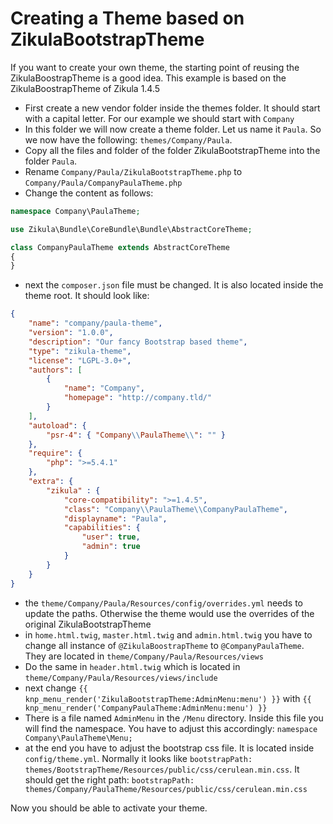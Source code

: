 Creating a Theme based on ZikulaBootstrapTheme
==============================================

If you want to create your own theme, the starting point of reusing the ZikulaBoostrapTheme is a good idea. This 
example is based on the ZikulaBoostrapTheme of Zikula 1.4.5

* First create a new vendor folder inside the themes folder. It should start with a capital letter. For our 
example we should start with `Company`
* In this folder we will now create a theme folder. Let us name it `Paula`. So we now have the following: 
`themes/Company/Paula`.
* Copy all the files and folder of the folder ZikulaBootstrapTheme into the folder `Paula`.
* Rename `Company/Paula/ZikulaBootstrapTheme.php` to `Company/Paula/CompanyPaulaTheme.php`
* Change the content as follows:

```php
namespace Company\PaulaTheme;

use Zikula\Bundle\CoreBundle\Bundle\AbstractCoreTheme;

class CompanyPaulaTheme extends AbstractCoreTheme
{
}
```
* next the ``composer.json`` file must be changed. It is also located inside the theme root. It should look like:
```json
{
    "name": "company/paula-theme",
    "version": "1.0.0",
    "description": "Our fancy Bootstrap based theme",
    "type": "zikula-theme",
    "license": "LGPL-3.0+",
    "authors": [
        {
            "name": "Company",
            "homepage": "http://company.tld/"
        }
    ],
    "autoload": {
        "psr-4": { "Company\\PaulaTheme\\": "" }
    },
    "require": {
        "php": ">=5.4.1"
    },
    "extra": {
        "zikula" : {
            "core-compatibility": ">=1.4.5",
            "class": "Company\\PaulaTheme\\CompanyPaulaTheme",
            "displayname": "Paula",
            "capabilities": {
                "user": true,
                "admin": true
            }
        }
    }
}
```
* the `theme/Company/Paula/Resources/config/overrides.yml` needs to update the paths. Otherwise the theme 
would use the overrides of the original ZikulaBootstrapTheme
* in `home.html.twig`, `master.html.twig` and `admin.html.twig` you have to change all instance of `@ZikulaBoostrapTheme`
to `@CompanyPaulaTheme`. They are located in `theme/Company/Paula/Resources/views`
* Do the same in `header.html.twig` which is located in `theme/Company/Paula/Resources/views/include`
* next change `{{ knp_menu_render('ZikulaBootstrapTheme:AdminMenu:menu') }}` with 
`{{ knp_menu_render('CompanyPaulaTheme:AdminMenu:menu') }}`
* There is a file named `AdminMenu` in the `/Menu` directory. Inside this file you will find the namespace. You have to adjust
  this accordingly: `namespace Company\PaulaTheme\Menu;`
* at the end you have to adjust the bootstrap css file. It is located inside `config/theme.yml`. Normally it looks 
like `bootstrapPath: themes/BootstrapTheme/Resources/public/css/cerulean.min.css`. It should get the right path:
`bootstrapPath: themes/Company/PaulaTheme/Resources/public/css/cerulean.min.css`

Now you should be able to activate your theme.
